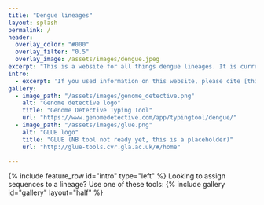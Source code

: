 ```yaml
---
title: "Dengue lineages"
layout: splash
permalink: /
header:
  overlay_color: "#000"
  overlay_filter: "0.5"
  overlay_image: /assets/images/dengue.jpeg
excerpt: "This is a website for all things dengue lineages. It is currently under construction - watch this space!"
intro: 
  - excerpt: 'If you used information on this website, please cite [this paper]()'
gallery:
  - image_path: "/assets/images/genome_detective.png"
    alt: "Genome detective logo"
    title: "Genome Detective Typing Tool"
    url: "https://www.genomedetective.com/app/typingtool/dengue/"
  - image_path: "/assets/images/glue.png"
    alt: "GLUE logo"
    title: "GLUE (NB tool not ready yet, this is a placeholder)"
    url: "http://glue-tools.cvr.gla.ac.uk/#/home"

---
```


{% include feature_row id="intro" type="left" %}
Looking to assign sequences to a lineage? Use one of these tools:
{% include gallery id="gallery" layout="half" %} 

